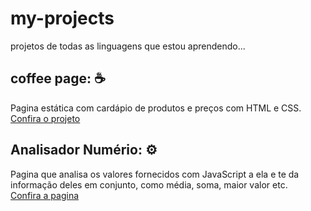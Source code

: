 # my-projects
 projetos de todas as linguagens que estou aprendendo...
 
 <div>
 <h2>coffee page: ☕</h2>
 <p>Pagina estática com cardápio de produtos e preços com HTML e CSS. <br><a href="https://edumoreiradev.github.io/my-projects/coffee-page/coffee.html">Confira o projeto</a></p>
 </div>
 
  <div>
 <h2>Analisador Numério: ⚙️</h2>
 <p>Pagina que analisa os valores fornecidos com JavaScript a ela e te da informação deles em conjunto, como média, soma, maior valor etc. <br><a href="https://edumoreiradev.github.io/my-projects/analisador-numerico-js/modelo.html">Confira a pagina</a></p>
 </div>
